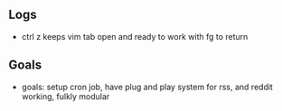 ## Logs

- ctrl z  keeps vim tab open and ready to work with fg to return

## Goals

- goals: setup cron job, have plug and play system for rss, and reddit working, fulkly modular
